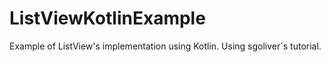 # ListViewKotlinExample

Example of ListView's implementation using Kotlin. Using sgoliver´s tutorial.
